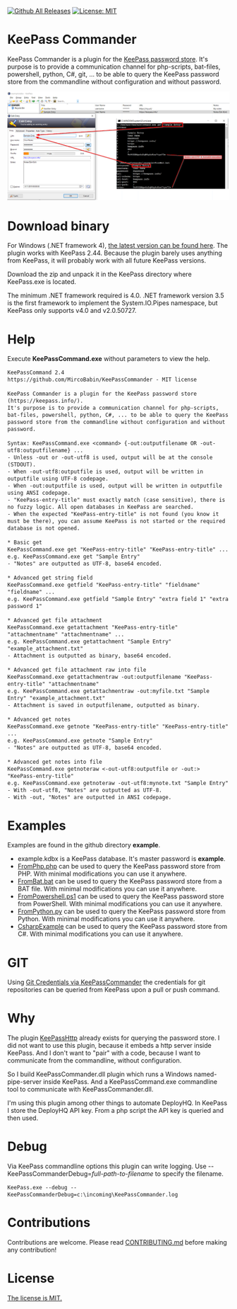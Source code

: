 [![Github All Releases](https://img.shields.io/github/downloads/MircoBabin/KeePassCommander/total)](https://github.com/MircoBabin/KeePassCommander/releases)
[![License: MIT](https://img.shields.io/badge/License-MIT-yellow.svg)](https://github.com/MircoBabin/KeePassCommander/blob/master/LICENSE.md)

# KeePass Commander
KeePass Commander is a plugin for the [KeePass password store](https://keepass.info/ "KeePass"). 
It's purpose is to provide a communication channel for php-scripts, bat-files, powershell, python, C#, git, ... to be able to query the KeePass password store from the commandline without configuration and without password.

![Screenshot](screenshot.png)

# Download binary
For Windows (.NET framework 4), [the latest version can be found here](https://github.com/MircoBabin/KeePassCommander/releases/latest "Latest Version").
The plugin works with KeePass 2.44. Because the plugin barely uses anything from KeePass, it will probably work with all future KeePass versions.

Download the zip and unpack it in the KeePass directory where KeePass.exe is located.

The minimum .NET framework required is 4.0.
.NET framework version 3.5 is the first framework to implement the System.IO.Pipes namespace, but KeePass only supports v4.0 and v2.0.50727.

# Help

Execute **KeePassCommand.exe** without parameters to view the help.

```
KeePassCommand 2.4
https://github.com/MircoBabin/KeePassCommander - MIT license

KeePass Commander is a plugin for the KeePass password store (https://keepass.info/).
It's purpose is to provide a communication channel for php-scripts, bat-files, powershell, python, C#, ... to be able to query the KeePass password store from the commandline without configuration and without password.

Syntax: KeePassCommand.exe <command> {-out:outputfilename OR -out-utf8:outputfilename} ...
- Unless -out or -out-utf8 is used, output will be at the console (STDOUT).
- When -out-utf8:outputfile is used, output will be written in outputfile using UTF-8 codepage.
- When -out:outputfile is used, output will be written in outputfile using ANSI codepage.
- "KeePass-entry-title" must exactly match (case sensitive), there is no fuzzy logic. All open databases in KeePass are searched.
- When the expected "KeePass-entry-title" is not found (you know it must be there), you can assume KeePass is not started or the required database is not opened.

* Basic get
KeePassCommand.exe get "KeePass-entry-title" "KeePass-entry-title" ...
e.g. KeePassCommand.exe get "Sample Entry"
- "Notes" are outputted as UTF-8, base64 encoded.

* Advanced get string field
KeePassCommand.exe getfield "KeePass-entry-title" "fieldname" "fieldname" ...
e.g. KeePassCommand.exe getfield "Sample Entry" "extra field 1" "extra password 1"

* Advanced get file attachment
KeePassCommand.exe getattachment "KeePass-entry-title" "attachmentname" "attachmentname" ...
e.g. KeePassCommand.exe getattachment "Sample Entry" "example_attachment.txt"
- Attachment is outputted as binary, base64 encoded.

* Advanced get file attachment raw into file
KeePassCommand.exe getattachmentraw -out:outputfilename "KeePass-entry-title" "attachmentname"
e.g. KeePassCommand.exe getattachmentraw -out:myfile.txt "Sample Entry" "example_attachment.txt"
- Attachment is saved in outputfilename, outputted as binary.

* Advanced get notes
KeePassCommand.exe getnote "KeePass-entry-title" "KeePass-entry-title" ...
e.g. KeePassCommand.exe getnote "Sample Entry"
- "Notes" are outputted as UTF-8, base64 encoded.

* Advanced get notes into file
KeePassCommand.exe getnoteraw <-out-utf8:outputfile or -out:> "KeePass-entry-title"
e.g. KeePassCommand.exe getnoteraw -out-utf8:mynote.txt "Sample Entry"
- With -out-utf8, "Notes" are outputted as UTF-8.
- With -out, "Notes" are outputted in ANSI codepage.

```

# Examples

Examples are found in the github directory **example**.

- example.kdbx is a KeePass database. It's master password is **example**.
- [FromPhp.php](example/FromPhp.php) can be used to query the KeePass password store from PHP. With minimal modifications you can use it anywhere.
- [FromBat.bat](example/FromBat.bat) can be used to query the KeePass password store from a BAT file. With minimal modifications you can use it anywhere.
- [FromPowershell.ps1](example/FromPowershell.ps1) can be used to query the KeePass password store from PowerShell. With minimal modifications you can use it anywhere.
- [FromPython.py](example/FromPython.py) can be used to query the KeePass password store from Python. With minimal modifications you can use it anywhere.
- [CsharpExample](example/CsharpExample/src/CsharpExample/Program.cs) can be used to query the KeePass password store from C#. With minimal modifications you can use it anywhere.

# GIT

Using [Git Credentials via KeePassCommander](https://github.com/MircoBabin/GitCredentialsViaKeePassCommander) the credentials for git repositories can be queried from KeePass upon a pull or push command.

# Why
The plugin [KeePassHttp](https://github.com/pfn/keepasshttp/) already exists for querying the password store. 
I did not want to use this plugin, because it embeds a http server inside KeePass. 
And I don't want to "pair" with a code, because I want to communicate from the commandline, without configuration.

So I build KeePassCommander.dll plugin which runs a Windows named-pipe-server inside KeePass. And a KeePassCommand.exe commandline tool to communicate with KeePassCommander.dll. 

I'm using this plugin among other things to automate DeployHQ. In KeePass I store the DeployHQ API key. From a php script the API key is queried and then used. 

# Debug

Via KeePass commandline options this plugin can write logging. Use --KeePassCommanderDebug=*full-path-to-filename* to specify the filename.

```
KeePass.exe --debug --KeePassCommanderDebug=c:\incoming\KeePassCommander.log
```

# Contributions
Contributions are welcome. Please read [CONTRIBUTING.md](CONTRIBUTING.md "contributing") before making any contribution!

# License
[The license is MIT.](LICENSE.md "license")





